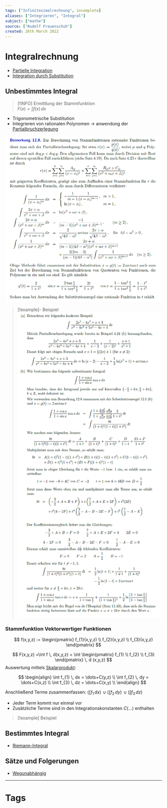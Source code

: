 ```yaml
---
tags: ["Infinitesimalrechnung", incomplete]
aliases: ["Integrieren", "Integral"]
subject: ["mathe"]
source: ["Rudolf Frauenschuh"]
created: 26th March 2022
---
```


# Integralrechnung

- [Partielle Integration](Partielle%20Integration.md)
- [Integration durch Substitution](Integration%20durch%20Substitution.md)

## Unbestimmtes Integral

> [!INFO] Ermittlung der Stammfunktion  
> $F(x) = \int f(x) \, dx$

- Trigonometrische Substitution
- Integrieren von rationalen Polynomen $\to$ anwendung der [Partialbruchzerlegung](Partialbruchzerlegung.md)

![](assets/{22125BB9-7A2F-4E52-B917-2AAB734F94BE}.png)

> [!example]- Beispiel
> ![700](assets/{6D49E5CF-85D6-4795-8682-52CF8B41ED90}.png)
> ![|700](assets/{6F9D05DC-946D-4881-A94B-8DBE6019B92A}.png)

### Stammfunktion Vektorwertiger Funktionen

$$
f(x,y,z) := \begin{pmatrix}
f_{1}(x,y,z) \\
f_{2}(x,y,z) \\
f_{3}(x,y,z)
\end{pmatrix}
$$

$$
F(x,y,z) =\int f \, d(x,y,z) = \int \begin{pmatrix}
f_{1} \\
f_{2} \\
f_{3}
\end{pmatrix} \, d (x,y,z)
$$
Auswertung mittels [Skalarprodukt](../Algebra/Skalarprodukt.md):

$$
\begin{align}
\int f_{1} \, dx = \dots+C(y,z) \\
\int f_{2} \, dy = \dots+C(x,z) \\
\int f_{3} \, dz = \dots+C(x,y) \\
\end{align}
$$

Anschließend Terme zusammenfassen: $\left( \int f_{1} \, dx \right)\,\cup\left( \int f_{2} \, dy \right)\,\cup\left( \int f_{3} \, dz \right)$
- Jeder Term kommt nur einmal vor
- Zusätzliche Terme sind in den Integrationskonstanten $C(\dots)$ enthalten

> [!example] Beispiel

## Bestimmtes Integral

- [Riemann-Integral](Riemann-Integral.md)

## Sätze und Folgerungen

- [Wegunabhängig](Wegunabhängig.md)

---

# Tags